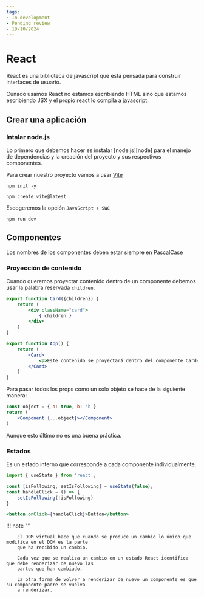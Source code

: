 ```yaml
---
tags:
- In development
- Pending review
- 19/10/2024
---
```


# React

React es una biblioteca de javascript que está pensada para construir interfaces de usuario.

Cunado usamos React no estamos escribiendo HTML sino que estamos escribiendo JSX y el propio react lo compila a javascript.

## Crear una aplicación

### Intalar node.js

Lo primero que debemos hacer es instalar [node.js][node] para el manejo de dependencias y la creación del proyecto y sus
respectivos componentes.

Para crear nuestro proyecto vamos a usar [Vite][vite]

```shell
npm init -y
```

```shell
npm create vite@latest
```

Escogeremos la opción `JavaScript + SWC`

```shell
npm run dev
```

## Componentes

Los nombres de los componentes deben estar siempre en [PascalCase][pascal]

### Proyección de contenido

Cuando queremos proyectar contenido dentro de un componente debemos usar la palabra reservada `children`.

```jsx
export function Card({children}) {
    return (
        <div className="card">
            { children }
        </div>
    )
}
```

```jsx
export function App() {
    return (
        <Card>
            <p>Este contenido se proyectará dentro del componente Card</p>
        </Card>
    )
}
```

Para pasar todos los props como un solo objeto se hace de la siguiente manera:

```jsx
const object = { a: true, b: 'b'}
return (
    <Component {...object}></Component>
)
```

Aunque esto último no es una buena práctica.

### Estados

Es un estado interno que corresponde a cada componente individualmente.

```jsx
import { useState } from 'react';
```

```jsx
const [isFollowing, setIsFollowing] = useState(false);
const handleClick = () => {
    setIsFollowing(!isFollowing)
}
```

```jsx
<button onClick={handleClick}>Button</button>
```

!!! note ""

        El DOM virtual hace que cuando se produce un cambio lo único que modifica en el DOM es la parte 
        que ha recibido un cambio.

        Cada vez que se realiza un cambio en un estado React identifica que debe renderizar de nuevo las 
        partes que han cambiado.
 
        La otra forma de volver a renderizar de nuevo un componente es que su componente padre se vuelva
        a renderizar.



[vite]: https://vite.dev/
[pascal]:   ../../../others/cases/index.md

